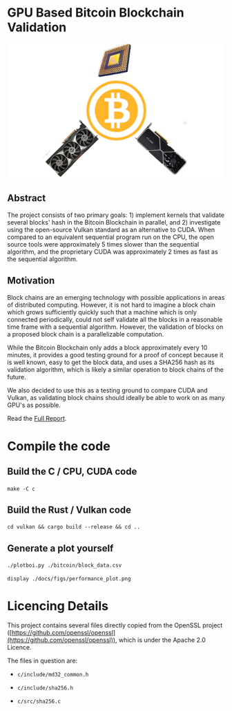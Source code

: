 # GPU Based Bitcoin Blockchain Validation

![](docs/logo.png)

## Abstract
The project consists of two primary goals: 1) implement kernels that validate several blocks' hash in the Bitcoin Blockchain in parallel, and 2) investigate using the open-source Vulkan standard as an alternative to CUDA. When compared to an equivalent sequential program run on the CPU, the open source tools were approximately 5 times slower than the sequential algorithm, and the proprietary CUDA was  approximately 2 times as fast as the sequential algorithm.

## Motivation
Block chains are an emerging technology with possible applications in areas of distributed computing. However, it is not hard to imagine a block chain which grows sufficiently quickly such that a machine which is only connected periodically, could not self validate all the blocks in a reasonable time frame with a sequential algorithm. However, the validation of blocks on a proposed block chain is a parallelizable computation.

While the Bitcoin Blockchain only adds a block approximately every 10 minutes, it provides a good testing ground for a proof of concept because it is well known, easy to get the block data, and uses a SHA256 hash as its validation algorithm, which is likely a similar operation to block chains of the future.

We also decided to use this as a testing ground to compare CUDA and Vulkan, as validating block chains should ideally be able to work on as many GPU's as possible.

Read the [Full Report](docs/bitcoin_gpu.pdf).

# Compile the code

## Build the C / CPU, CUDA code
`make -C c`

## Build the Rust / Vulkan code
`cd vulkan && cargo build --release && cd ..`

## Generate a plot yourself
`./plotboi.py ./bitcoin/block_data.csv`

`display ./docs/figs/performance_plot.png`



# Licencing Details

This project contains several files directly copied from the OpenSSL project ([https://github.com/openssl/openssl](https://github.com/openssl/openssl)), which is under the Apache 2.0 Licence.

The files in question are:

* `c/include/md32_common.h`

* `c/include/sha256.h`

* `c/src/sha256.c`

